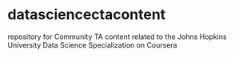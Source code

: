 # datasciencectacontent
repository for Community TA content related to the Johns Hopkins University Data Science Specialization on Coursera
